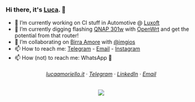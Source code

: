 ### Hi there, it's [Luca](https://lucaamoriello.it). 👋

<!--
**lucaam/lucaam** is a ✨ _special_ ✨ repository because its `README.md` (this file) appears on your GitHub profile.
Here are some ideas to get you started:
-->

- 🔭 I’m currently working on CI stuff in Automotive @ [Luxoft](https://github.com/Luxoft)
- 🌱 I’m currently digging flashing [QNAP 301w](https://www.qnap.com/en/product/qhora-301w/specs/hardware/QHora-301W.pdf) with [OpenWrt](https://github.com/openwrt/) and get the potential from that router!
- 👯 I’m collaborating on [Birra Amore](https://github.com/lucaam/amorebirra) with [@imgios](https://github.com/imgios)
- 📫 How to reach me: [Telegram](https://t.me/lucaam) - [Email](mailto:luca.amoriello@hotmail.it) - [Instagram](https://instagram.com/lucaamoriello)
- 📫 How (not) to reach me: WhatsApp 🤮

<h6 align="center">
  <a href="https://lucaamoriello.it">lucaamoriello.it</a> ·
  <a href="https://t.me/lucaam">Telegram</a> ·
  <a href="https://www.linkedin.com/in/luca-amoriello-339125127/">LinkedIn</a> ·
  <a href="mailto:luca.amoriello@hotmail.it">Email</a>
</h6>

<p align="center">
  <img src="https://komarev.com/ghpvc/?username=lucaam&color=grey">
</p>
<!--
- 🤔 I’m looking for help with ...
- 💬 Ask me about ...
- 😄 Pronouns: ...
- ⚡ Fun fact: ...
-->


